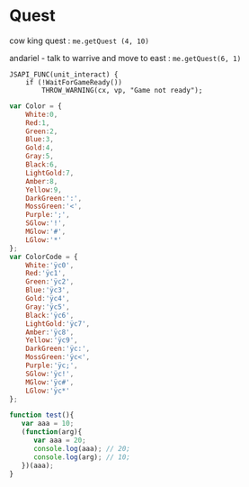 # Quest

cow king quest : `me.getQuest (4, 10)`

andariel - talk to warrive and move to east : `me.getQuest(6, 1)`

```
JSAPI_FUNC(unit_interact) {
    if (!WaitForGameReady())
        THROW_WARNING(cx, vp, "Game not ready");
```


```javascript
var Color = {
	White:0,
	Red:1,
	Green:2,
	Blue:3,
	Gold:4,
	Gray:5,
	Black:6,
	LightGold:7,
	Amber:8,
	Yellow:9,
	DarkGreen:':',
	MossGreen:'<',
	Purple:';',
	SGlow:'!',
	MGlow:'#',
	LGlow:'*'
};
var ColorCode = {
	White:'ÿc0',
	Red:'ÿc1',
	Green:'ÿc2',
	Blue:'ÿc3',
	Gold:'ÿc4',
	Gray:'ÿc5',
	Black:'ÿc6',
	LightGold:'ÿc7',
	Amber:'ÿc8',
	Yellow:'ÿc9',
	DarkGreen:'ÿc:',
	MossGreen:'ÿc<',
	Purple:'ÿc;',
	SGlow:'ÿc!',
	MGlow:'ÿc#',
	LGlow:'ÿc*'
};

```

```javascript
function test(){
   var aaa = 10;
   (function(arg){
      var aaa = 20;
      console.log(aaa); // 20;
      console.log(arg); // 10;
   })(aaa);
}
```
